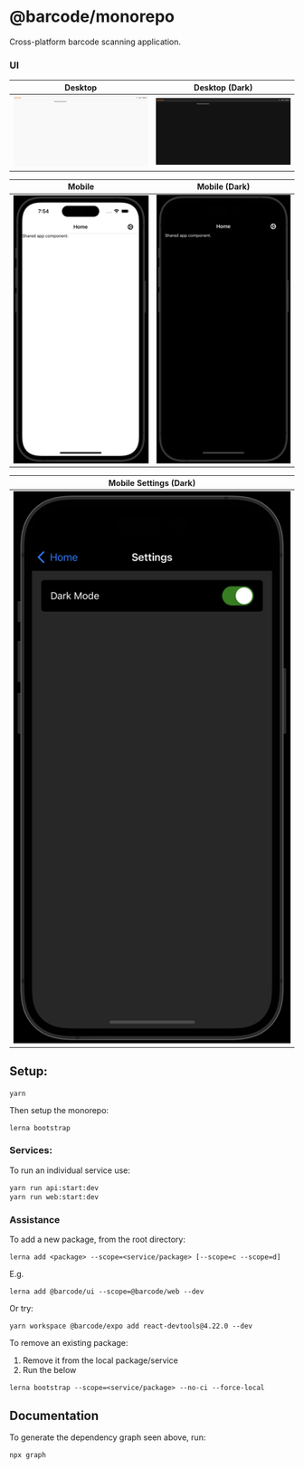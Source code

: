 # @barcode/monorepo

Cross-platform barcode scanning application.

### UI

Desktop                    |  Desktop (Dark)
:-------------------------:|:-------------------------:
![App web page.](./docs/images/web--light-mode.png) | ![App web page (dark).](./docs/images/web--dark-mode.png)

Mobile                     |  Mobile (Dark)
:-------------------------:|:-------------------------:
![Mobile screen.](./docs/images/app--light-mode.png) | ![Mobile screen (dark).](./docs/images/app--dark-mode.png)

Mobile Settings (Dark)     |
:-------------------------:|
![Mobile Setting screen (dark).](./docs/images/app__settings--dark-mode.png) |

## Setup:

```
yarn
```

Then setup the monorepo:

```
lerna bootstrap
```

### Services:

To run an individual service use:

```
yarn run api:start:dev
yarn run web:start:dev
```

### Assistance

To add a new package, from the root directory:

```
lerna add <package> --scope=<service/package> [--scope=c --scope=d]
```

E.g.

```
lerna add @barcode/ui --scope=@barcode/web --dev
```

Or try:

```
yarn workspace @barcode/expo add react-devtools@4.22.0 --dev
```

To remove an existing package:

1. Remove it from the local package/service
2. Run the below

```
lerna bootstrap --scope=<service/package> --no-ci --force-local
```

## Documentation

To generate the dependency graph seen above, run:

```
npx graph
```
